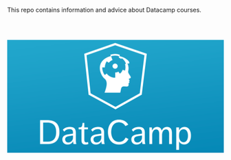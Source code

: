 This repo contains information and advice about Datacamp courses.

<br> <br>

![](https://raw.githubusercontent.com/iese-bad/datacamp-courses/master/datacamp.png)
